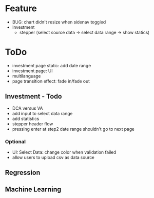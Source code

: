 
# Feature

- BUG: chart didn't resize when sidenav toggled
- Investment
  - stepper (select source data -> select data range -> show statics)

# ToDo

- investment page static: add date range
- investment page: UI
- multilanguage
- page transition effect: fade in/fade out

## Investment - Todo

- DCA versus VA
- add input to select data range
- add statistics
- stepper header flow
- pressing enter at step2 date range shouldn't go to next page

### Optional

- UI: Select Data: change color when validation failed
- allow users to upload csv as data source

## Regression

## Machine Learning
